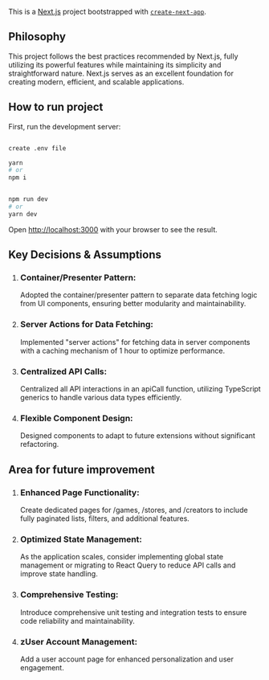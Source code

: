 This is a [Next.js](https://nextjs.org) project bootstrapped with [`create-next-app`](https://nextjs.org/docs/app/api-reference/cli/create-next-app).

## Philosophy

This project follows the best practices recommended by Next.js, fully utilizing its powerful features while maintaining its simplicity and straightforward nature. Next.js serves as an excellent foundation for creating modern, efficient, and scalable applications.

## How to run project

First, run the development server:

```bash

create .env file

yarn
# or
npm i


npm run dev
# or
yarn dev

```

Open [http://localhost:3000](http://localhost:3000) with your browser to see the result.

## Key Decisions & Assumptions

1. ### Container/Presenter Pattern:

   Adopted the container/presenter pattern to separate data fetching logic from UI components, ensuring better modularity and maintainability.

2. ### Server Actions for Data Fetching:

   Implemented "server actions" for fetching data in server components with a caching mechanism of 1 hour to optimize performance.

3. ### Centralized API Calls:

   Centralized all API interactions in an apiCall function, utilizing TypeScript generics to handle various data types efficiently.

4. ### Flexible Component Design:
   Designed components to adapt to future extensions without significant refactoring.

## Area for future improvement

1. ### Enhanced Page Functionality:

   Create dedicated pages for /games, /stores, and /creators to include fully paginated lists, filters, and additional features.

2. ### Optimized State Management:

   As the application scales, consider implementing global state management or migrating to React Query to reduce API calls and improve state handling.

3. ### Comprehensive Testing:

   Introduce comprehensive unit testing and integration tests to ensure code reliability and maintainability.

4. ### zUser Account Management:
   Add a user account page for enhanced personalization and user engagement.
